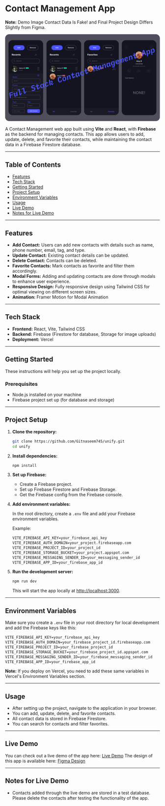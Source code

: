 # Contact Management App
**Note:** Demo Image Contact Data Is Fake! and Final Project Design Differs Slightly from Figma.

![demoImg](https://github.com/Gitnaseem745/unify/blob/main/src/assets/demoImg.png)

A Contact Management web app built using **Vite** and **React**, with **Firebase** as the backend for managing contacts. This app allows users to add, update, delete, and favorite their contacts, while maintaining the contact data in a Firebase Firestore database.

---

## Table of Contents
- [Features](#features)
- [Tech Stack](#tech-stack)
- [Getting Started](#getting-started)
- [Project Setup](#project-setup)
- [Environment Variables](#environment-variables)
- [Usage](#usage)
- [Live Demo](#live-demo)
- [Notes for Live Demo](#notes-for-live-demo)

---

## Features
- **Add Contact:** Users can add new contacts with details such as name, phone number, email, tag, and type.
- **Update Contact:** Existing contact details can be updated.
- **Delete Contact:** Contacts can be deleted.
- **Favorite Contacts:** Mark contacts as favorite and filter them accordingly.
- **Modal Forms:** Adding and updating contacts are done through modals to enhance user experience.
- **Responsive Design:** Fully responsive design using Tailwind CSS for optimal viewing on different screen sizes.
- **Animation:** Framer Motion for Modal Animation

---

## Tech Stack
- **Frontend:** React, Vite, Tailwind CSS
- **Backend:** Firebase (Firestore for database, Storage for image uploads)
- **Deployment:** Vercel

---

## Getting Started

These instructions will help you set up the project locally.

### Prerequisites
- Node.js installed on your machine
- Firebase project set up (for database and storage)

---

## Project Setup

1. **Clone the repository:**

   ```bash
   git clone https://github.com/Gitnaseem745/unify.git
   cd unify
   ```

2. **Install dependencies:**

   ```bash
   npm install
   ```

3. **Set up Firebase:**
   - Create a Firebase project.
   - Set up Firebase Firestore and Firebase Storage.
   - Get the Firebase config from the Firebase console.

4. **Add environment variables:**

   In the root directory, create a `.env` file and add your Firebase environment variables. 

   Example:
   ```env
   VITE_FIREBASE_API_KEY=your_firebase_api_key
   VITE_FIREBASE_AUTH_DOMAIN=your_project.firebaseapp.com
   VITE_FIREBASE_PROJECT_ID=your_project_id
   VITE_FIREBASE_STORAGE_BUCKET=your_project.appspot.com
   VITE_FIREBASE_MESSAGING_SENDER_ID=your_messaging_sender_id
   VITE_FIREBASE_APP_ID=your_firebase_app_id
   ```

5. **Run the development server:**

   ```bash
   npm run dev
   ```

   This will start the app locally at [http://localhost:3000](http://localhost:3000).

---

## Environment Variables

Make sure you create a `.env` file in your root directory for local development and add the Firebase keys like this:

```env
VITE_FIREBASE_API_KEY=your_firebase_api_key
VITE_FIREBASE_AUTH_DOMAIN=your_firebase_project_id.firebaseapp.com
VITE_FIREBASE_PROJECT_ID=your_firebase_project_id
VITE_FIREBASE_STORAGE_BUCKET=your_firebase_project_id.appspot.com
VITE_FIREBASE_MESSAGING_SENDER_ID=your_firebase_messaging_sender_id
VITE_FIREBASE_APP_ID=your_firebase_app_id
```

**Note:** If you deploy on Vercel, you need to add these same variables in Vercel's Environment Variables section.

---

## Usage

- After setting up the project, navigate to the application in your browser.
- You can add, update, delete, and favorite contacts.
- All contact data is stored in Firebase Firestore.
- You can search for contacts and filter favorites.

---

## Live Demo

You can check out a live demo of the app here: [Live Demo](https://unify-kappa.vercel.app/)
The design of this app is available here: [Figma Design](https://www.figma.com/design/Q8ilZFMmxkr11AppBNG5HN/Contact-App-UI?node-id=0-1&t=4AUAQODkf1H1ecLr-1)


---

## Notes for Live Demo

- Contacts added through the live demo are stored in a test database. Please delete the contacts after testing the functionality of the app.


